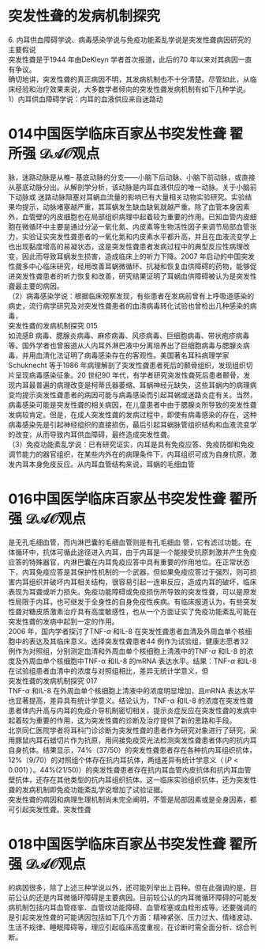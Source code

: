 # 突发性聋的发病机制探究  
$6.$ 内耳供血障碍学说、病毒感染学说与免疫功能紊乱学说是突发性聋病因研究的主要假说  
突发性聋是于1944 年由DeKleyn 学者首次报道，此后的70 年以来对其病因一直有争议。  
确切地讲，突发性聋的真正病因不明，其发病机制也不十分清楚。尽管如此，从临床经验和治疗效果来说，大多数学者倾向的突发性聋发病机制有如下几种学说。  
1）内耳供血障碍学说：内耳的血液供应来自迷路动  
# 014中国医学临床百家丛书突发性聋 翟所强 $\mathcal{D A O}$观点  
脉，迷路动脉是从椎– 基底动脉的分支——小脑下后动脉、小脑下前动脉，或直接从基底动脉分出。从解剖学分析，该动脉是内耳血液供应的唯一动脉。关于小脑前下动脉或 迷路动脉阻塞对耳蜗血流量的影响已有大量相关动物实验研究。实验结果均提示，动脉堵塞越严重，其耳蜗发生缺血缺氧就越严重。除了血管本身因素外，血管壁的内皮细胞也在局部组织病理中起着较为重要的作用。已知血管内皮细胞在微循环中主要是通过分泌一氧化氮、内皮素等生物活性因子来调节局部血管张力，实验证实突发性聋患者的一氧化氮和内皮素水平都升高，并且在血液流变学上也出现黏度增高的易凝状态，这是突发性聋患者发病过程中的典型反应性病理改变，因此而导致耳蜗发生损害，造成临床上的听力下降。2007 年启动的中国突发性聋多中心临床研究，经用改善耳蜗微循环、抗凝和恢复血供障碍的药物，能够促进突发性聋患者的听力恢复和改善，研究结果证明了耳蜗血供障碍被认为是突发性聋最主要的病因。  
（2）病毒感染学说：根据临床观察发现，有些患者在发病前曾有上呼吸道感染的病史，流行病学研究及对突发性聋患者的血清病毒转化试验也曾检出几种感染的病毒，  
突发性聋的发病机制探究 015  
如流感B 病毒、腮腺炎病毒、麻疹病毒、风疹病毒、巨细胞病毒、带状疱疹病毒等。国外学者也曾报道从人内耳外淋巴液中分离培养出了巨细胞病毒与腮腺炎病毒，并用血清化法证明了病毒感染存在的客观性。美国著名耳科病理学家Schuknecht 等于1986 年病理解剖了突发性聋患者死后的颞骨组织，发现组织切片呈现病毒感染征象。20 世纪90 年代，有学者研究突发性聋死后患者颞骨，发现内耳最普遍的病理改变是柯蒂氏器萎缩、耳蜗神经元缺失，这些耳蜗内的病理病变均提示突发性聋患者的病因可能与病毒感染而引起耳蜗或迷路炎症有关。当然，病毒感染可能是突发性聋的相关病因，在儿童患者中由于腮腺炎所导致的突发性聋发病较肯定。但是，在成人突发性聋的发病过程中，即使有病毒感染的存在，这种病毒感染先是引起神经组织的直接损伤，最后引起耳蜗脉管组织结构和血液流变学的改变，从而导致内耳供血障碍，最终造成突发性聋。  
（3）免疫功能紊乱学说：已有研究证实，内耳是具有免疫应答、免疫防御和免疫调节能力的器官组织，在某些内外在的病理条件下，内耳组织可成为自身抗原，激发内耳本身免疫反应。从内耳血管结构来说，耳蜗的毛细血管  
# 016中国医学临床百家丛书突发性聋 翟所强 $\mathcal{D A O}$观点  
是无孔毛细血管，而内淋巴囊的毛细血管则是有孔毛细血 管，它有滤过功能。在体循环中，抗体可循此途径进入内耳，由于内耳是一个能接受抗原刺激并产生免疫应答的特殊器官，内淋巴囊在内耳免疫应答中具有重要的作用地位。在正常状态下，内耳免疫应答是其保护性机制的一个武器，但如果免疫应答过于强烈，则可损害内耳组织并破坏内耳相关结构，很容易引起一连串反应，造成内耳的破坏，临床表现为耳聋或听力损失。免疫功能障碍或免疫损伤所导致的突发性聋，可以是原发性局限于内耳，也可继发于全身性的自身免疫性疾病。有临床报道认为，有些突发性聋对糖皮质激素治疗具有高度敏感性，也从一个方面证实了免疫功能紊乱可能在突发性聋的发病中起到一定的作用。  
2006 年，国内学者探讨了TNF-$\alpha$ 和IL-8 在突发性聋患者血清及外周血单个核细胞中的表达及其临床意义。选择突发性聋患者44 例作为试验组，健康志愿者32 例作为对照组，分别测定血清和外周血单个核细胞上清液中的TNF-$\alpha$ 和IL-8 的浓度及外周血单个核细胞中TNF-$\boldsymbol{\mathcal{\alpha}}$ 和IL-8 的mRNA 表达水平。结果：TNF-$\alpha$ 和IL-8 在试验组患者血清中的浓度与对照组相比，差异无统计学意义，但  
突发性聋的发病机制探究 017  
TNF-$\alpha$ 和IL-8 在外周血单个核细胞上清液中的浓度明显增加，且mRNA 表达水平也显著提高，差异具有统计学意义。结论认为，TNF-$\boldsymbol{\mathcal{\alpha}}$ 和IL-8 的浓度在突发性聋患者体内升高与内耳的免疫介导机制密切相关，提示炎症反应在突发性聋的发病中起着较为重要的作用，这为突发性聋的诊断及治疗提供了新的思路和手段。  
北京同仁医院学者将耳科门诊诊断为突发性聋的患者作为研究对象进行了研究，采用豚鼠内耳石蜡切片作为抗原，用间接免疫荧光法检测突发性聋患者体内的抗内耳自身抗体。结果显示，$74\%$（37/50）的突发性聋患者存在各种抗内耳组织抗体，$12\%$（9/70）的对照组个体存在抗内耳抗体，两组差异有统计学意义（$\!\!\left(P<0.001\right)\!\!$）。$44\%\big(21/50\big)$）的突发性聋患者存在抗内耳血管内皮抗体和抗内耳血管壁抗体，还存在其他类型的抗内耳组织抗体。这一临床实验组织抗体，还为突发性聋的发病机制即免疫功能紊乱学说增加了试验证据。  
突发性聋的病因和病理生理机制尚未完全阐明，不管是局部因素或是全身因素，都可引起突发性聋。突发性聋  
# 018中国医学临床百家丛书突发性聋 翟所强 $\mathcal{D A O}$观点  
的病因很多，除了上述三种学说以外，还可能列举出上百种。但在此强调的是，目前公认的还是内耳微循环障碍是主要病因。目前较公认的内耳微循环障碍的可能发病机制包括内耳血管痉挛、血管纹功能障碍、血管栓塞或血栓形成等。还要强调的是引起突发性聋的可能诱因包括如下几个方面：精神紧张、压力过大、情绪波动、生活不规律、睡眠障碍等，理应引起临床高度重视，在诊断时需全面分析、综合判断。  
